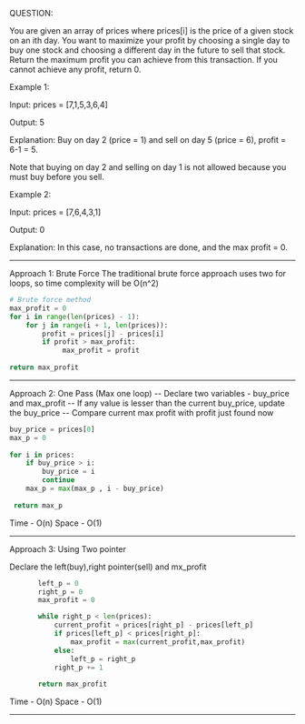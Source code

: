 
QUESTION:

You are given an array of prices where prices[i] is the price of a given stock on an ith day.
You want to maximize your profit by choosing a single day to buy one stock and choosing a different day in the future to sell that stock.
Return the maximum profit you can achieve from this transaction. If you cannot achieve any profit, return 0.

Example 1:

Input: prices = [7,1,5,3,6,4]

Output: 5

Explanation: Buy on day 2 (price = 1) and sell on day 5 (price = 6), profit = 6-1 = 5.

Note that buying on day 2 and selling on day 1 is not allowed because you must buy before you sell.

Example 2:

Input: prices = [7,6,4,3,1]

Output: 0

Explanation: In this case, no transactions are done, and the max profit = 0.


****************************************************************************
Approach 1: Brute Force
The traditional brute force approach uses two for loops, so time complexity will be O(n^2)

 ```python
 # Brute force method
 max_profit = 0
 for i in range(len(prices) - 1):
     for j in range(i + 1, len(prices)):
         profit = prices[j] - prices[i]
         if profit > max_profit:
              max_profit = profit
                    
 return max_profit
```
*********************************************************************************

Approach 2: One Pass (Max one loop)
-- Declare two variables - buy_price and max_profit
-- If any value is lesser than the current buy_price, update the buy_price
-- Compare current max profit with profit just found now

  ```python
  buy_price = prices[0]
  max_p = 0     
        
  for i in prices:
      if buy_price > i:
          buy_price = i
          continue
      max_p = max(max_p , i - buy_price)
        
   return max_p
  ```
                        
 Time - O(n)
 Space - O(1)
 ****************************************************************************
 
 Approach 3: Using Two pointer
 
 Declare the left(buy),right pointer(sell) and mx_profit
 ```python
        left_p = 0 
        right_p = 0
        max_profit = 0

        while right_p < len(prices):
            current_profit = prices[right_p] - prices[left_p]
            if prices[left_p] < prices[right_p]:
                max_profit = max(current_profit,max_profit)
            else:
                left_p = right_p
            right_p += 1
            
        return max_profit
```
        
 Time - O(n)
 Space - O(1)
 ****************************************************************************
